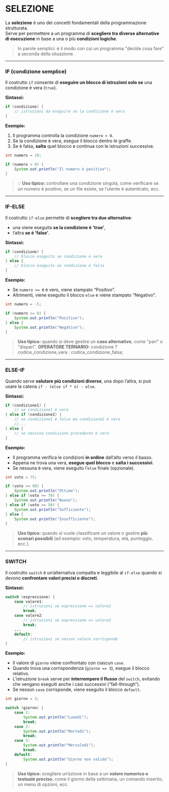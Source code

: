 # SELEZIONE
La **selezione** è uno dei concetti fondamentali della programmazione strutturata.  
Serve per permettere a un programma di **scegliere tra diverse alternative di esecuzione** in base a una o più **condizioni logiche**.

> In parole semplici: è il modo con cui un programma "decide cosa fare" a seconda della situazione.

---
### IF (condizione semplice)
Il costrutto `if` consente di **eseguire un blocco di istruzioni solo se** una condizione è vera (`true`).

**Sintassi:**
```java
if (condizione) {
    // istruzioni da eseguire se la condizione è vera
}
```

**Esempio:**
1. Il programma controlla la condizione `numero > 0`.
2. Se la condizione è vera, esegue il blocco dentro le graffe.
3. Se è falsa, **salta** quel blocco e continua con le istruzioni successive.

```java
int numero = 10;

if (numero > 0) {
    System.out.println("Il numero è positivo");
}
```

> 💡 **Uso tipico:** controllare una condizione singola, come verificare se un numero è positivo, se un file esiste, se l’utente è autenticato, ecc.

---
### IF-ELSE
Il costrutto `if-else` permette di **scegliere tra due alternative**:  
- una viene eseguita **se la condizione è 'true'**,  
- l’altra **se è 'false'**.

**Sintassi:**
```java
if (condizione) {
    // blocco eseguito se condizione è vera
} else {
    // blocco eseguito se condizione è falsa
}
```

**Esempio:**
- Se `numero >= 0` è vero, viene stampato “Positivo”.
- Altrimenti, viene eseguito il blocco `else` e viene stampato “Negativo”.

```java
int numero = -5;

if (numero >= 0) {
    System.out.println("Positivo");
} else {
    System.out.println("Negativo");
}
```

> **Uso tipico:** quando si deve gestire un **caso alternativo**, come "pari" o "dispari".
> **OPERATORE TERNARIO:** condizione ? codice_condizione_vera : codice_condizione_falsa;

---
### ELSE-IF
Quando serve **valutare più condizioni diverse**, una dopo l’altra, si può usare la catena `if - (else if * n) - else`.

**Sintassi:**
```java
if (condizione1) {
    // se condizione1 è vera
} else if (condizione2) {
    // se condizione1 è falsa ma condizione2 è vera
    //...
} else {
    // se nessuna condizione precedente è vera
}
```

**Esempio:**
- Il programma verifica le condizioni **in ordine** dall’alto verso il basso.  
- Appena ne trova una vera, **esegue quel blocco** e **salta i successivi**.  
- Se nessuna è vera, viene eseguito l’`else` finale (opzionale).

```java
int voto = 75;

if (voto >= 90) {
    System.out.println("Ottimo");
} else if (voto >= 70) {
    System.out.println("Buono");
} else if (voto >= 50) {
    System.out.println("Sufficiente");
} else {
    System.out.println("Insufficiente");
}
```

> **Uso tipico:** quando si vuole classificare un valore o gestire **più scenari possibili** (ad esempio: voto, temperatura, età, punteggio, ecc.).

---
### SWITCH
Il costrutto `switch` è un’alternativa compatta e leggibile al `if-else` quando si devono **confrontare valori precisi e discreti**.

**Sintassi:**
```java
switch (espressione) {
    case valore1:
        // istruzioni se espressione == valore1
        break;
    case valore2:
        // istruzioni se espressione == valore2
        break;
    ...
    default:
        // istruzioni se nessun valore corrisponde
}
```

**Esempio:**
- Il valore di `giorno` viene confrontato con ciascun `case`.
- Quando trova una corrispondenza (`giorno == 3`), esegue il blocco relativo.
- L’istruzione `break` serve per **interrompere il flusso** del `switch`, evitando che vengano eseguiti anche i casi successivi (“fall-through”).
- Se nessun `case` corrisponde, viene eseguito il blocco `default`.

```java
int giorno = 3;

switch (giorno) {
    case 1:
        System.out.println("Lunedì");
        break;
    case 2:
        System.out.println("Martedì");
        break;
    case 3:
        System.out.println("Mercoledì");
        break;
    default:
        System.out.println("Giorno non valido");
}
```

> **Uso tipico:** scegliere un’azione in base a un **valore numerico o testuale preciso**, come il giorno della settimana, un comando inserito, un menu di opzioni, ecc.
